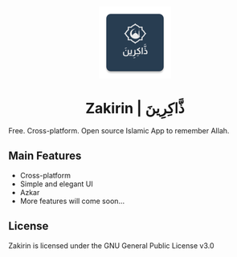 <div align="center">

![icon](https://github.com/DevBlooming/zakirin/blob/main/assets/images/logo/logo-144.webp?raw=true)

</div>
<div align="center">

# Zakirin | ذَّاكِرِينَ

</div>

Free. Cross-platform. Open source Islamic App to remember Allah.

## Main Features
- Cross-platform
- Simple and elegant UI
- Azkar
- More features will come soon...

## License
Zakirin is licensed under the GNU General Public License v3.0
